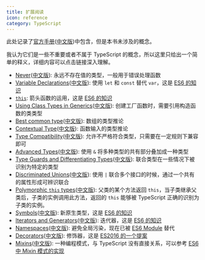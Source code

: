 ```yaml
---
title: 扩展阅读
icon: reference
category: TypeScript
---
```


此处记录了[官方手册](http://www.typescriptlang.org/docs/handbook/basic-types.html)([中文版](https://zhongsp.gitbooks.io/typescript-handbook/content/))中包含，但是本书未涉及的概念。

<!-- more -->

我认为它们是一些不重要或者不属于 TypeScript 的概念，所以这里只给出一个简单的释义，详细内容可以点击链接深入理解。

- [Never](http://www.typescriptlang.org/docs/handbook/basic-types.html#never)([中文版](https://zhongsp.gitbooks.io/typescript-handbook/content/doc/handbook/Basic%20Types.html#never)): 永远不存在值的类型，一般用于错误处理函数
- [Variable Declarations](http://www.typescriptlang.org/docs/handbook/variable-declarations.html)([中文版](https://zhongsp.gitbooks.io/typescript-handbook/content/doc/handbook/Variable%20Declarations.html)): 使用 `let` 和 `const` 替代 `var`，这是 [ES6 的知识](http://es6.ruanyifeng.com/#docs/let)
- [`this`](https://zhongsp.gitbooks.io/typescript-handbook/content/doc/handbook/Functions.html#this): 箭头函数的运用，这是 [ES6 的知识](http://es6.ruanyifeng.com/#docs/function)
- [Using Class Types in Generics](http://www.typescriptlang.org/docs/handbook/generics.html#using-class-types-in-generics)([中文版](https://zhongsp.gitbooks.io/typescript-handbook/content/doc/handbook/Generics.html#在泛型里使用类类型)): 创建工厂函数时，需要引用构造函数的类类型
- [Best common type](http://www.typescriptlang.org/docs/handbook/type-inference.html#best-common-type)([中文版](https://zhongsp.gitbooks.io/typescript-handbook/content/doc/handbook/Type%20Inference.html#最佳通用类型)): 数组的类型推论
- [Contextual Type](http://www.typescriptlang.org/docs/handbook/type-inference.html#contextual-type)([中文版](https://zhongsp.gitbooks.io/typescript-handbook/content/doc/handbook/Type%20Inference.html#上下文类型)): 函数输入的类型推论
- [Type Compatibility](http://www.typescriptlang.org/docs/handbook/type-compatibility.html)([中文版](https://zhongsp.gitbooks.io/typescript-handbook/content/doc/handbook/Type%20Compatibility.html)): 允许不严格符合类型，只需要在一定规则下兼容即可
- [Advanced Types](http://www.typescriptlang.org/docs/handbook/advanced-types.html#intersection-types)([中文版](<https://zhongsp.gitbooks.io/typescript-handbook/content/doc/handbook/Advanced%20Types.html#交叉类型(intersection-types)>)): 使用 `&` 将多种类型的共有部分叠加成一种类型
- [Type Guards and Differentiating Types](http://www.typescriptlang.org/docs/handbook/advanced-types.html#type-guards-and-differentiating-types)([中文版](<https://zhongsp.gitbooks.io/typescript-handbook/content/doc/handbook/Advanced%20Types.html#类型保护与区分类型(type-guards-and-differentiating-types)>)): 联合类型在一些情况下被识别为特定的类型
- [Discriminated Unions](http://www.typescriptlang.org/docs/handbook/advanced-types.html#discriminated-unions)([中文版](<https://zhongsp.gitbooks.io/typescript-handbook/content/doc/handbook/Advanced%20Types.html#可辨识联合(discriminated-unions)>)): 使用 `|` 联合多个接口的时候，通过一个共有的属性形成可辨识联合
- [Polymorphic `this` types](http://www.typescriptlang.org/docs/handbook/advanced-types.html#polymorphic-this-types)([中文版](https://zhongsp.gitbooks.io/typescript-handbook/content/doc/handbook/Advanced%20Types.html#多态的this类型)): 父类的某个方法返回 `this`，当子类继承父类后，子类的实例调用此方法，返回的 `this` 能够被 TypeScript 正确的识别为子类的实例。
- [Symbols](http://www.typescriptlang.org/docs/handbook/symbols.html)([中文版](https://zhongsp.gitbooks.io/typescript-handbook/content/doc/handbook/Symbols.html)): 新原生类型，这是 [ES6 的知识](http://es6.ruanyifeng.com/#docs/symbol)
- [Iterators and Generators](http://www.typescriptlang.org/docs/handbook/iterators-and-generators.html)([中文版](https://zhongsp.gitbooks.io/typescript-handbook/content/doc/handbook/Iterators%20and%20Generators.html)): 迭代器，这是 [ES6 的知识](http://es6.ruanyifeng.com/#docs/iterator)
- [Namespaces](http://www.typescriptlang.org/docs/handbook/namespaces.html)([中文版](https://zhongsp.gitbooks.io/typescript-handbook/content/doc/handbook/Namespaces.html)): 避免全局污染，现在已被 [ES6 Module](http://es6.ruanyifeng.com/#docs/module) 替代
- [Decorators](http://www.typescriptlang.org/docs/handbook/decorators.html)([中文版](https://zhongsp.gitbooks.io/typescript-handbook/content/doc/handbook/Decorators.html)): 修饰器，这是 [ES2016 的一个提案](http://es6.ruanyifeng.com/#docs/decorator)
- [Mixins](http://www.typescriptlang.org/docs/handbook/mixins.html)([中文版](https://zhongsp.gitbooks.io/typescript-handbook/content/doc/handbook/Mixins.html)): 一种编程模式，与 TypeScript 没有直接关系，可以参考 [ES6 中 Mixin 模式的实现](http://es6.ruanyifeng.com/#docs/class#Mixin模式的实现)
